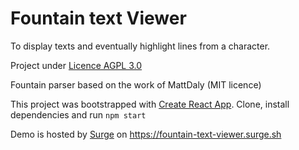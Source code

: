 # Fountain text Viewer

To display texts and eventually highlight lines from a character.

Project under [Licence AGPL 3.0](https://www.gnu.org/licenses/agpl-3.0.txt)

Fountain parser based on the work of MattDaly (MIT licence)

This project was bootstrapped with [Create React App](https://github.com/facebook/create-react-app). Clone, install dependencies and run `npm start`

Demo is hosted by [Surge](https://surge.sh) on https://fountain-text-viewer.surge.sh
